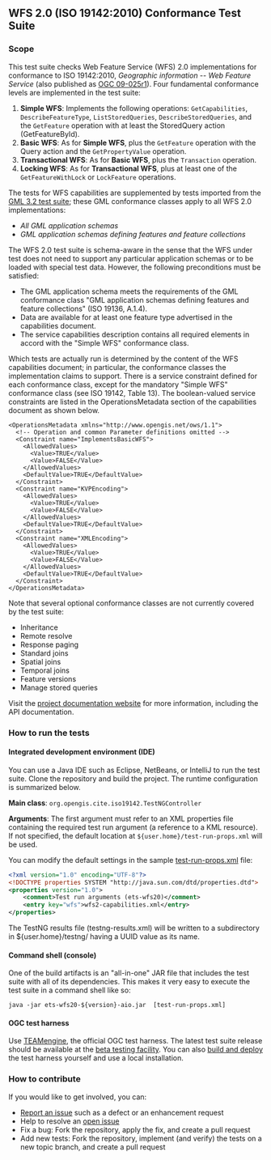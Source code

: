 ## WFS 2.0 (ISO 19142:2010) Conformance Test Suite

### Scope

This test suite checks Web Feature Service (WFS) 2.0 implementations for conformance 
to ISO 19142:2010, _Geographic information -- Web Feature Service_ (also published as 
[OGC 09-025r1](http://portal.opengeospatial.org/files/?artifact_id=39967)).
Four fundamental conformance levels are implemented in the test suite:</p>

1. **Simple WFS**: Implements the following operations: `GetCapabilities`, `DescribeFeatureType`, 
`ListStoredQueries`, `DescribeStoredQueries`, and the `GetFeature` operation with at least the 
StoredQuery action (GetFeatureById).
2. **Basic WFS**: As for **Simple WFS**, plus the `GetFeature` operation with the Query 
action and the `GetPropertyValue` operation.
3. **Transactional WFS**: As for **Basic WFS**, plus the `Transaction` operation.
4. **Locking WFS**: As for **Transactional WFS**, plus at least one of the `GetFeatureWithLock` 
or `LockFeature` operations.

The tests for WFS capabilities are supplemented by tests imported from the 
[GML 3.2 test suite](https://github.com/opengeospatial/ets-gml32); these GML 
conformance classes apply to all WFS 2.0 implementations:

* _All GML application schemas_
* _GML application schemas defining features and feature collections_

The WFS 2.0 test suite is schema-aware in the sense that the WFS under test does not 
need to support any particular application schemas or to be loaded with special test 
data. However, the following preconditions must be satisfied:

* The GML application schema meets the requirements of the GML conformance class 
"GML application schemas defining features and feature collections" (ISO 19136, A.1.4).
* Data are available for at least one feature type advertised in the capabilities 
document.
* The service capabilities description contains all required elements in accord 
with the "Simple WFS" conformance class.

Which tests are actually run is determined by the content of the WFS capabilities 
document; in particular, the conformance classes the implementation claims to support. 
There is a service constraint defined for each conformance class, except for the 
mandatory "Simple WFS" conformance class (see ISO 19142, Table 13). The boolean-valued 
service constraints are listed in the OperationsMetadata section of the capabilities 
document as shown below.

    <OperationsMetadata xmlns="http://www.opengis.net/ows/1.1">
      <!-- Operation and common Parameter definitions omitted -->
      <Constraint name="ImplementsBasicWFS">
        <AllowedValues>
          <Value>TRUE</Value>
          <Value>FALSE</Value>
        </AllowedValues>
        <DefaultValue>TRUE</DefaultValue>
      </Constraint>
      <Constraint name="KVPEncoding">
        <AllowedValues>
          <Value>TRUE</Value>
          <Value>FALSE</Value>
        </AllowedValues>
        <DefaultValue>TRUE</DefaultValue>
      </Constraint>
      <Constraint name="XMLEncoding">
        <AllowedValues>
          <Value>TRUE</Value>
          <Value>FALSE</Value>
        </AllowedValues>
        <DefaultValue>TRUE</DefaultValue>
      </Constraint>
    </OperationsMetadata>

Note that several optional conformance classes are not currently covered by the test suite:

* Inheritance
* Remote resolve
* Response paging
* Standard joins
* Spatial joins
* Temporal joins
* Feature versions
* Manage stored queries

Visit the [project documentation website](http://opengeospatial.github.io/ets-wfs20/) 
for more information, including the API documentation.


### How to run the tests

#### Integrated development environment (IDE)
You can use a Java IDE such as Eclipse, NetBeans, or IntelliJ to run the test 
suite. Clone the repository and build the project. The runtime configuration 
is summarized below.

__Main class__: `org.opengis.cite.iso19142.TestNGController`

__Arguments__: The first argument must refer to an XML properties file containing 
the required test run argument (a reference to a KML resource). If not specified, 
the default location at `${user.home}/test-run-props.xml` will be used.
   
You can modify the default settings in the sample [test-run-props.xml](src/main/config/test-run-props.xml) 
file:

```xml
<?xml version="1.0" encoding="UTF-8"?>
<!DOCTYPE properties SYSTEM "http://java.sun.com/dtd/properties.dtd">
<properties version="1.0">
    <comment>Test run arguments (ets-wfs20)</comment>
	<entry key="wfs">wfs2-capabilities.xml</entry>
</properties>
```

The TestNG results file (testng-results.xml) will be written to a subdirectory 
in ${user.home}/testng/ having a UUID value as its name.

#### Command shell (console)

One of the build artifacts is an "all-in-one" JAR file that includes the test 
suite with all of its dependencies. This makes it very easy to execute the test 
suite in a command shell like so:

`java -jar ets-wfs20-${version}-aio.jar  [test-run-props.xml]`

#### OGC test harness

Use [TEAMengine](https://github.com/opengeospatial/teamengine), the official 
OGC test harness. The latest test suite release should be available at the 
[beta testing facility](http://cite.opengeospatial.org/te2/). You can also 
[build and deploy](https://github.com/opengeospatial/teamengine) the test 
harness yourself and use a local installation.


### How to contribute

If you would like to get involved, you can:

* [Report an issue](https://github.com/opengeospatial/ets-wfs20/issues) such as a defect or an 
enhancement request
* Help to resolve an [open issue](https://github.com/opengeospatial/ets-wfs20/issues?q=is%3Aopen)
* Fix a bug: Fork the repository, apply the fix, and create a pull request
* Add new tests: Fork the repository, implement (and verify) the tests on a new topic branch, 
and create a pull request
